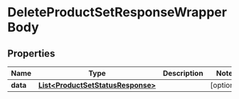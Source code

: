 

# DeleteProductSetResponseWrapperBody


## Properties

Name | Type | Description | Notes
------------ | ------------- | ------------- | -------------
**data** | [**List&lt;ProductSetStatusResponse&gt;**](ProductSetStatusResponse.md) |  |  [optional]



